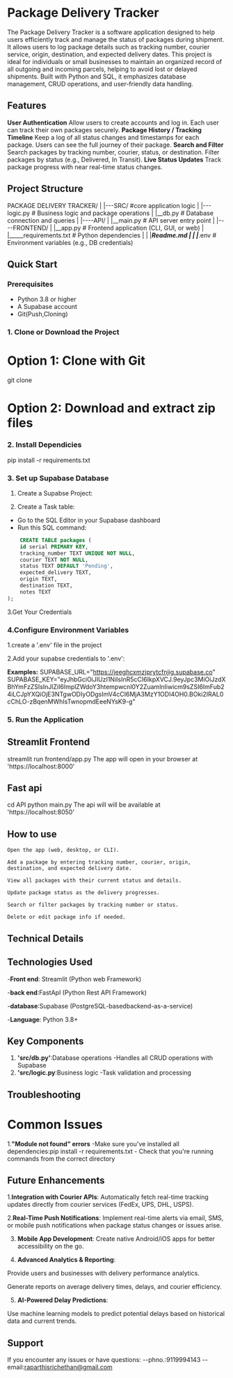 # Package Delivery Tracker

The Package Delivery Tracker is a software application designed to help users efficiently track and manage the status of packages during shipment. It allows users to log package details such as tracking number, courier service, origin, destination, and expected delivery dates.
This project is ideal for individuals or small businesses to maintain an organized record of all outgoing and incoming parcels, helping to avoid lost or delayed shipments. Built with Python and SQL, it emphasizes database management, CRUD operations, and user-friendly data handling.

## Features

**User Authentication**
    Allow users to create accounts and log in.
    Each user can track their own packages securely.
**Package History / Tracking Timeline**
    Keep a log of all status changes and timestamps for each package.
    Users can see the full journey of their package.
**Search and Filter**
    Search packages by tracking number, courier, status, or destination.
    Filter packages by status (e.g., Delivered, In Transit).
**Live Status Updates**
    Track package progress with near real-time status changes.



##  Project Structure

PACKAGE DELIVERY TRACKER/
|
|---SRC/   #core application logic
|    |---logic.py    # Business logic and package 
operations
|    |__db.py    # Database connection and queries
|
|----API/
|    |__main.py    # API server entry point
|
|----FRONTEND/
|    |__app.py    # Frontend application (CLI, GUI, or web)
|
|_____requirements.txt   # Python dependencies
|
|
|_____Readme.md 
|
|
|_____.env  # Environment variables (e.g., DB credentials)


## Quick Start

### Prerequisites

- Python 3.8 or higher
- A Supabase account
- Git(Push,Cloning)

### 1. Clone or Download the Project
# Option 1: Clone with Git
git clone <repository-url>

# Option 2: Download and extract zip files

### 2. Install Dependicies
pip install -r requirements.txt

### 3. Set up Supabase Database
1. Create a Supabse Project:

2. Create a Task  table:

- Go to the SQL Editor in your Supabase
dashboard
- Run this SQL command:
```sql
    CREATE TABLE packages (
    id serial PRIMARY KEY,
    tracking_number TEXT UNIQUE NOT NULL,
    courier TEXT NOT NULL,
    status TEXT DEFAULT 'Pending',
    expected_delivery TEXT,
    origin TEXT,
    destination TEXT,
    notes TEXT
);
```
  3.Get Your Credentials

### 4.Configure Environment Variables

1.create a '.env' file in the project

2.Add your supabse credentials to '.env':

**Examples:**
SUPABASE_URL="https://jeeghcxmzjprytcfnjig.supabase.co"
SUPABASE_KEY="eyJhbGciOiJIUzI1NiIsInR5cCI6IkpXVCJ.9eyJpc3MiOiJzdXBhYmFzZSIsInJlZiI6ImplZWdoY3htempwcnl0Y2ZuamlnIiwicm9sZSI6ImFub24iLCJpYXQiOjE3NTgwODIyODgsImV4cCI6MjA3MzY1ODI4OH0.BOki2IRAL0cChLO-zBqenMWhIsTwnopmdEeeNYsK9-g"

### 5. Run the Application
## Streamlit Frontend
streamlit run frontend/app.py
The app will open in your browser at 'https://localhost:8000'

## Fast api
cd API
python main.py
The api will will be available at 'https://localhost:8050'

## How to use
    Open the app (web, desktop, or CLI).

    Add a package by entering tracking number, courier, origin, destination, and expected delivery date.

    View all packages with their current status and details.

    Update package status as the delivery progresses.

    Search or filter packages by tracking number or status.

    Delete or edit package info if needed.
## Technical Details

## Technologies Used

-**Front end**: Streamlit (Python web Framework)

-**back end**:FastApI (Python Rest API Framework)

-**database**:Supabase (PostgreSQL-basedbackend-as-a-service)

-**Language**: Python 3.8+

## Key Components

1. **'src/db.py'**:Database operations
    -Handles all CRUD operations with Supabase
2. **'src/logic.py**:Business logic 
    -Task validation and processing

## Troubleshooting

# Common Issues

1.**"Module not found" errors**
    -Make sure you've installed all dependencies:pip install -r requirements.txt
    - Check that you're running commands from the correct directory

## Future Enhancements
1.**Integration with Courier APIs**:
    Automatically fetch real-time tracking updates directly from courier services (FedEx, UPS, DHL, USPS).

2.**Real-Time Push Notifications**:
    Implement real-time alerts via email, SMS, or mobile push notifications when package status changes or issues arise.

3. **Mobile App Development**:
    Create native Android/iOS apps for better accessibility on the go.

4. **Advanced Analytics & Reporting**:

Provide users and businesses with delivery performance analytics.

Generate reports on average delivery times, delays, and courier efficiency.

5. **AI-Powered Delay Predictions**:

Use machine learning models to predict potential delays based on historical data and current trends.

## Support

If you encounter any issues or have questions:
    --phno.:9119994143
    --email:raparthisrichethan@gmail.com